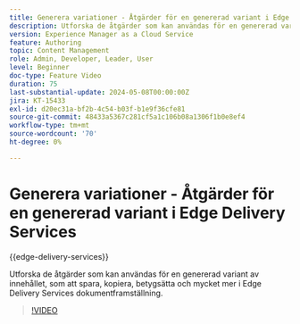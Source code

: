 ```yaml
---
title: Generera variationer - Åtgärder för en genererad variant i Edge Delivery Services
description: Utforska de åtgärder som kan användas för en genererad variant av innehållet, som att spara, kopiera, betygsätta och mycket mer i Edge Delivery Services dokumentframställning.
version: Experience Manager as a Cloud Service
feature: Authoring
topic: Content Management
role: Admin, Developer, Leader, User
level: Beginner
doc-type: Feature Video
duration: 75
last-substantial-update: 2024-05-08T00:00:00Z
jira: KT-15433
exl-id: d20ec31a-bf2b-4c54-b03f-b1e9f36cfe81
source-git-commit: 48433a5367c281cf5a1c106b08a1306f1b0e8ef4
workflow-type: tm+mt
source-wordcount: '70'
ht-degree: 0%

---
```


# Generera variationer - Åtgärder för en genererad variant i Edge Delivery Services

{{edge-delivery-services}}

Utforska de åtgärder som kan användas för en genererad variant av innehållet, som att spara, kopiera, betygsätta och mycket mer i Edge Delivery Services dokumentframställning.

>[!VIDEO](https://video.tv.adobe.com/v/3437282/?learn=on&captions=swe)

